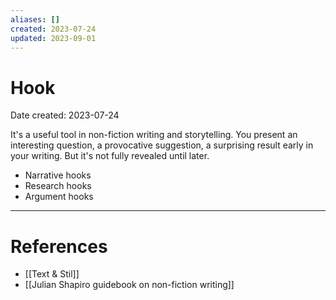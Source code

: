 ```yaml
---
aliases: []
created: 2023-07-24
updated: 2023-09-01
---
```


# Hook
Date created: 2023-07-24

It's a useful tool in non-fiction writing and storytelling. You present an interesting question, a provocative suggestion, a surprising result early in your writing. But it's not fully revealed until later.

- Narrative hooks
- Research hooks
- Argument hooks


---
# References
* [[Text & Stil]]
* [[Julian Shapiro guidebook on non-fiction writing]]